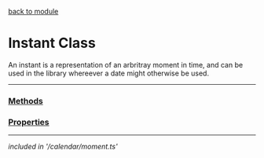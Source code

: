[back to module](../moments_module.md)

# Instant Class
An instant is a representation of an arbritray moment in time, and can be used in the library whereever a date might otherwise be used.

---
### [Methods](./instant_methods.md)
### [Properties](./instant_properties.md)
---

*included in '/calendar/moment.ts'*